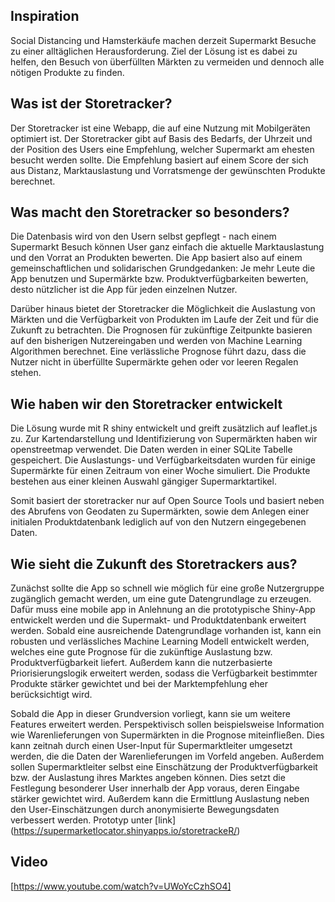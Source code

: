 ## Inspiration

Social Distancing und Hamsterkäufe machen derzeit Supermarkt Besuche zu einer alltäglichen Herausforderung. Ziel der Lösung ist es dabei zu helfen, den Besuch von überfüllten Märkten zu vermeiden und dennoch alle nötigen Produkte zu finden.

## Was ist der Storetracker?

Der Storetracker ist eine Webapp, die auf eine Nutzung mit Mobilgeräten optimiert ist. Der Storetracker gibt auf Basis des Bedarfs, der Uhrzeit und der Position des Users eine Empfehlung, welcher Supermarkt am ehesten besucht werden sollte. Die Empfehlung basiert auf einem Score der sich aus Distanz, Marktauslastung und Vorratsmenge der gewünschten Produkte berechnet.

## Was macht den Storetracker so besonders?

Die Datenbasis wird von den Usern selbst gepflegt - nach einem Supermarkt Besuch können User ganz einfach die aktuelle Marktauslastung und den Vorrat an Produkten bewerten. Die App basiert also auf einem gemeinschaftlichen und solidarischen Grundgedanken: Je mehr Leute die App benutzen und Supermärkte bzw. Produktverfügbarkeiten bewerten, desto nützlicher ist die App für jeden einzelnen Nutzer.

Darüber hinaus bietet der Storetracker die Möglichkeit die Auslastung von Märkten und die Verfügbarkeit von Produkten im Laufe der Zeit und für die Zukunft zu betrachten. Die Prognosen für zukünftige Zeitpunkte basieren auf den bisherigen Nutzereingaben und werden von Machine Learning Algorithmen berechnet. Eine verlässliche Prognose führt dazu, dass die Nutzer nicht in überfüllte Supermärkte gehen oder vor leeren Regalen stehen.

## Wie haben wir den Storetracker entwickelt
Die Lösung wurde mit R shiny entwickelt und greift zusätzlich auf leaflet.js zu. Zur Kartendarstellung und Identifizierung von Supermärkten haben wir openstreetmap verwendet. Die Daten werden in einer SQLite Tabelle gespeichert. Die Auslastungs- und Verfügbarkeitsdaten wurden für einige Supermärkte für einen Zeitraum von einer Woche simuliert. Die Produkte bestehen aus einer kleinen Auswahl gängiger Supermarktartikel.

Somit basiert der storetracker nur auf Open Source Tools und basiert neben des Abrufens von Geodaten zu Supermärkten, sowie dem Anlegen einer initialen Produktdatenbank lediglich auf von den Nutzern eingegebenen Daten.

## Wie sieht die Zukunft des Storetrackers aus?
Zunächst sollte die App so schnell wie möglich für eine große Nutzergruppe zugänglich gemacht werden, um eine gute Datengrundlage zu erzeugen. Dafür muss eine mobile app in Anlehnung an die prototypische Shiny-App entwickelt werden und die Supermakt- und Produktdatenbank erweitert werden. Sobald eine ausreichende Datengrundlage vorhanden ist, kann ein robusten und verlässliches Machine Learning Modell entwickelt werden, welches eine gute Prognose für die zukünftige Auslastung bzw. Produktverfügbarkeit liefert. Außerdem kann die nutzerbasierte Priorisierungslogik erweitert werden, sodass die Verfügbarkeit bestimmter Produkte stärker gewichtet und bei der Marktempfehlung eher berücksichtigt wird.

Sobald die App in dieser Grundversion vorliegt, kann sie um weitere Features erweitert werden. Perspektivisch sollen beispielsweise Information wie Warenlieferungen von Supermärkten in die Prognose miteinfließen. Dies kann zeitnah durch einen User-Input für Supermarktleiter umgesetzt werden, die die Daten der Warenlieferungen im Vorfeld angeben. Außerdem sollen Supermarktleiter selbst eine Einschätzung der Produktverfügbarkeit bzw. der Auslastung ihres Marktes angeben können. Dies setzt die Festlegung besonderer User innerhalb der App voraus, deren Eingabe stärker gewichtet wird. Außerdem kann die Ermittlung Auslastung neben den User-Einschätzungen durch anonymisierte Bewegungsdaten verbessert werden.
Prototyp unter [link] (https://supermarketlocator.shinyapps.io/storetrackeR/)

## Video
[https://www.youtube.com/watch?v=UWoYcCzhSO4]

